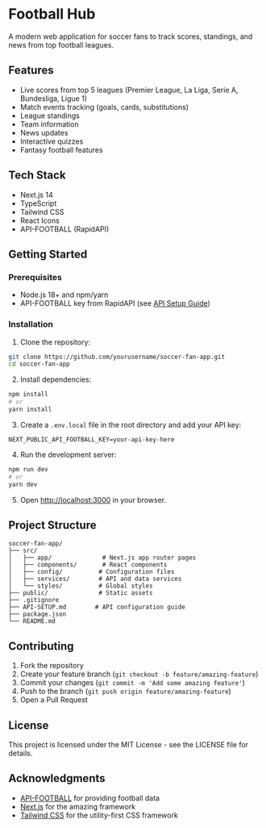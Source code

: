 # Football Hub

A modern web application for soccer fans to track scores, standings, and news from top football leagues.

## Features

- Live scores from top 5 leagues (Premier League, La Liga, Serie A, Bundesliga, Ligue 1)
- Match events tracking (goals, cards, substitutions)
- League standings
- Team information
- News updates
- Interactive quizzes
- Fantasy football features

## Tech Stack

- Next.js 14
- TypeScript
- Tailwind CSS
- React Icons
- API-FOOTBALL (RapidAPI)

## Getting Started

### Prerequisites

- Node.js 18+ and npm/yarn
- API-FOOTBALL key from RapidAPI (see [API Setup Guide](API-SETUP.md))

### Installation

1. Clone the repository:
```bash
git clone https://github.com/yourusername/soccer-fan-app.git
cd soccer-fan-app
```

2. Install dependencies:
```bash
npm install
# or
yarn install
```

3. Create a `.env.local` file in the root directory and add your API key:
```
NEXT_PUBLIC_API_FOOTBALL_KEY=your-api-key-here
```

4. Run the development server:
```bash
npm run dev
# or
yarn dev
```

5. Open [http://localhost:3000](http://localhost:3000) in your browser.

## Project Structure

```
soccer-fan-app/
├── src/
│   ├── app/              # Next.js app router pages
│   ├── components/       # React components
│   ├── config/          # Configuration files
│   ├── services/        # API and data services
│   └── styles/          # Global styles
├── public/              # Static assets
├── .gitignore
├── API-SETUP.md        # API configuration guide
├── package.json
└── README.md
```

## Contributing

1. Fork the repository
2. Create your feature branch (`git checkout -b feature/amazing-feature`)
3. Commit your changes (`git commit -m 'Add some amazing feature'`)
4. Push to the branch (`git push origin feature/amazing-feature`)
5. Open a Pull Request

## License

This project is licensed under the MIT License - see the LICENSE file for details.

## Acknowledgments

- [API-FOOTBALL](https://rapidapi.com/api-sports/api/api-football/) for providing football data
- [Next.js](https://nextjs.org/) for the amazing framework
- [Tailwind CSS](https://tailwindcss.com/) for the utility-first CSS framework 
